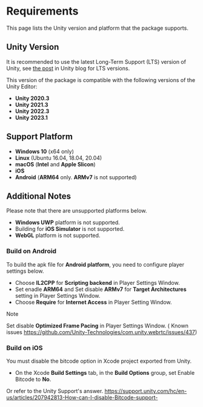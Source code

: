 # Requirements

This page lists the Unity version and platform that the package supports.

## Unity Version

It is recommended to use the latest Long-Term Support (LTS) version of Unity, see [the post](https://blog.unity.com/technology/new-plans-for-unity-releases-introducing-the-tech-and-long-term-support-lts-streams) in Unity blog for LTS versions.

This version of the package is compatible with the following versions of the Unity Editor:

- **Unity 2020.3**
- **Unity 2021.3**
- **Unity 2022.3**
- **Unity 2023.1**

## Support Platform

- **Windows 10** (x64 only)
- **Linux** (Ubuntu 16.04, 18.04, 20.04)
- **macOS** (**Intel** and **Apple Slicon**)
- **iOS**
- **Android** (**ARM64** only. **ARMv7** is not supported)

## Additional Notes

Please note that there are unsupported platforms below.

- **Windows UWP** platform is not supported.
- Building for **iOS Simulator** is not supported.
- **WebGL** platform is not supported.

### Build on Android

To build the apk file for **Android platform**, you need to configure player settings below.

- Choose **IL2CPP** for **Scripting backend** in Player Settings Window.
- Set enadle **ARM64** and Set disable **ARMv7** for **Target Architectures** setting in Player Settings Window.
- Choose **Require** for **Internet Access** in Player Setting Window.

> [!NOTE]
> Set disable **Optimized Frame Pacing** in Player Settings Window. ( Known issues https://github.com/Unity-Technologies/com.unity.webrtc/issues/437)

### Build on iOS

You must disable the bitcode option in Xcode project exported from Unity.

- On the Xcode **Build Settings** tab, in the **Build Options** group, set Enable Bitcode to **No**.

Or refer to the Unity Support's answer. https://support.unity.com/hc/en-us/articles/207942813-How-can-I-disable-Bitcode-support-